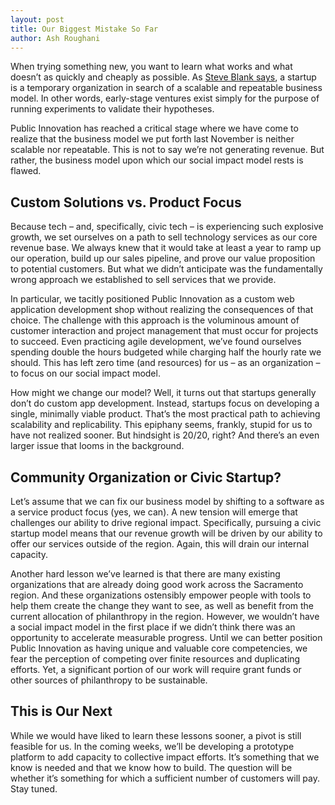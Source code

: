 ```yaml
---
layout: post
title: Our Biggest Mistake So Far
author: Ash Roughani
---
```


When trying something new, you want to learn what works and what doesn’t as quickly and cheaply as possible. As [Steve Blank says](http://steveblank.com/2010/01/25/whats-a-startup-first-principles/), a startup is a temporary organization in search of a scalable and repeatable business model. In other words, early-stage ventures exist simply for the purpose of running experiments to validate their hypotheses.

Public Innovation has reached a critical stage where we have come to realize that the business model we put forth last November is neither scalable nor repeatable. This is not to say we’re not generating revenue. But rather, the business model upon which our social impact model rests is flawed.

## Custom Solutions vs. Product Focus
Because tech – and, specifically, civic tech – is experiencing such explosive growth, we set ourselves on a path to sell technology services as our core revenue base. We always knew that it would take at least a year to ramp up our operation, build up our sales pipeline, and prove our value proposition to potential customers. But what we didn’t anticipate was the fundamentally wrong approach we established to sell services that we provide.

In particular, we tacitly positioned Public Innovation as a custom web application development shop without realizing the consequences of that choice. The challenge with this approach is the voluminous amount of customer interaction and project management that must occur for projects to succeed. Even practicing agile development, we’ve found ourselves spending double the hours budgeted while charging half the hourly rate we should. This has left zero time (and resources) for us – as an organization – to focus on our social impact model.

How might we change our model? Well, it turns out that startups generally don’t do custom app development. Instead, startups focus on developing a single, minimally viable product. That’s the most practical path to achieving scalability and replicability. This epiphany seems, frankly, stupid for us to have not realized sooner. But hindsight is 20/20, right? And there’s an even larger issue that looms in the background.

## Community Organization or Civic Startup?
Let’s assume that we can fix our business model by shifting to a software as a service product focus (yes, we can). A new tension will emerge that challenges our ability to drive regional impact. Specifically, pursuing a civic startup model means that our revenue growth will be driven by our ability to offer our services outside of the region. Again, this will drain our internal capacity. 

Another hard lesson we’ve learned is that there are many existing organizations that are already doing good work across the Sacramento region. And these organizations ostensibly empower people with tools to help them create the change they want to see, as well as benefit from the current allocation of philanthropy in the region. However, we wouldn’t have a social impact model in the first place if we didn’t think there was an opportunity to accelerate measurable progress. Until we can better position Public Innovation as having unique and valuable core competencies, we fear the perception of competing over finite resources and duplicating efforts. Yet, a significant portion of our work will require grant funds or other sources of philanthropy to be sustainable.

## This is Our Next
While we would have liked to learn these lessons sooner, a pivot is still feasible for us. In the coming weeks, we’ll be developing a prototype platform to add capacity to collective impact efforts. It’s something that we know is needed and that we know how to build. The question will be whether it’s something for which a sufficient number of customers will pay. Stay tuned.
